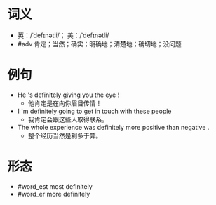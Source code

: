 # 词义
- 英：/ˈdefɪnətli/； 美：/ˈdefɪnətli/
- #adv 肯定；当然；确实；明确地；清楚地；确切地；没问题
# 例句
- He 's definitely giving you the eye !
	- 他肯定是在向你眉目传情！
- I 'm definitely going to get in touch with these people
	- 我肯定会跟这些人取得联系。
- The whole experience was definitely more positive than negative .
	- 整个经历当然是利多于弊。
# 形态
- #word_est most definitely
- #word_er more definitely
